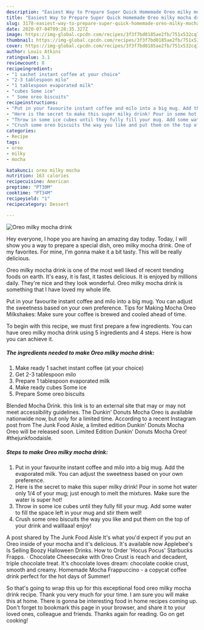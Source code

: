 ```yaml
---
description: "Easiest Way to Prepare Super Quick Homemade Oreo milky mocha drink"
title: "Easiest Way to Prepare Super Quick Homemade Oreo milky mocha drink"
slug: 3178-easiest-way-to-prepare-super-quick-homemade-oreo-milky-mocha-drink
date: 2020-07-04T09:28:35.327Z
image: https://img-global.cpcdn.com/recipes/3f3f7bd0185ae2fb/751x532cq70/oreo-milky-mocha-drink-recipe-main-photo.jpg
thumbnail: https://img-global.cpcdn.com/recipes/3f3f7bd0185ae2fb/751x532cq70/oreo-milky-mocha-drink-recipe-main-photo.jpg
cover: https://img-global.cpcdn.com/recipes/3f3f7bd0185ae2fb/751x532cq70/oreo-milky-mocha-drink-recipe-main-photo.jpg
author: Louis Atkins
ratingvalue: 3.1
reviewcount: 8
recipeingredient:
- "1 sachet instant coffee at your choice"
- "2-3 tablespoon milo"
- "1 tablespoon evaporated milk"
- "cubes Some ice"
- " Some oreo biscuits"
recipeinstructions:
- "Put in your favourite instant coffee and milo into a big mug. Add the evaporated milk. You can adjust the sweetness based on your own preference."
- "Here is the secret to make this super milky drink! Pour in some hot water only 1/4 of your mug; just enough to melt the mixtures. Make sure the water is super hot!"
- "Throw in some ice cubes until they fully fill your mug. Add some water to fill the space left in your mug and stir them well!"
- "Crush some oreo biscuits the way you like and put them on the top of your drink and walllaaa! enjoy!"
categories:
- Recipe
tags:
- oreo
- milky
- mocha

katakunci: oreo milky mocha 
nutrition: 163 calories
recipecuisine: American
preptime: "PT30M"
cooktime: "PT34M"
recipeyield: "1"
recipecategory: Dessert

---
```



![Oreo milky mocha drink](https://img-global.cpcdn.com/recipes/3f3f7bd0185ae2fb/751x532cq70/oreo-milky-mocha-drink-recipe-main-photo.jpg)

Hey everyone, I hope you are having an amazing day today. Today, I will show you a way to prepare a special dish, oreo milky mocha drink. One of my favorites. For mine, I'm gonna make it a bit tasty. This will be really delicious.

Oreo milky mocha drink is one of the most well liked of recent trending foods on earth. It's easy, it is fast, it tastes delicious. It is enjoyed by millions daily. They're nice and they look wonderful. Oreo milky mocha drink is something that I have loved my whole life.

Put in your favourite instant coffee and milo into a big mug. You can adjust the sweetness based on your own preference. Tips for Making Mocha Oreo Milkshakes: Make sure your coffee is brewed and cooled ahead of time.


To begin with this recipe, we must first prepare a few ingredients. You can have oreo milky mocha drink using 5 ingredients and 4 steps. Here is how you can achieve it.

<!--inarticleads1-->

##### The ingredients needed to make Oreo milky mocha drink:

1. Make ready 1 sachet instant coffee (at your choice)
1. Get 2-3 tablespoon milo
1. Prepare 1 tablespoon evaporated milk
1. Make ready cubes Some ice
1. Prepare  Some oreo biscuits


Blended Mocha Drink. this link is to an external site that may or may not meet accessibility guidelines. The Dunkin&#39; Donuts Mocha Oreo is available nationwide now, but only for a limited time. According to a recent Instagram post from The Junk Food Aisle, a limited edition Dunkin&#39; Donuts Mocha Oreo will be released soon. Limited Edition Dunkin&#39; Donuts Mocha Oreo! #thejunkfoodaisle. 

<!--inarticleads2-->

##### Steps to make Oreo milky mocha drink:

1. Put in your favourite instant coffee and milo into a big mug. Add the evaporated milk. You can adjust the sweetness based on your own preference.
1. Here is the secret to make this super milky drink! Pour in some hot water only 1/4 of your mug; just enough to melt the mixtures. Make sure the water is super hot!
1. Throw in some ice cubes until they fully fill your mug. Add some water to fill the space left in your mug and stir them well!
1. Crush some oreo biscuits the way you like and put them on the top of your drink and walllaaa! enjoy!


A post shared by The Junk Food Aisle It&#39;s what you&#39;d expect if you put an Oreo inside of your mocha and it&#39;s delicious. It&#39;s available now Applebee&#39;s Is Selling Boozy Halloween Drinks. How to Order &#39;Hocus Pocus&#39; Starbucks Frapps. · Chocolate Cheesecake with Oreo Crust is reach and decadent, triple chocolate treat. It&#39;s chocolate loves dream: chocolate cookie crust, smooth and creamy. Homemade Mocha Frappuccino - a copycat coffee drink perfect for the hot days of Summer! 

So that's going to wrap this up for this exceptional food oreo milky mocha drink recipe. Thank you very much for your time. I am sure you will make this at home. There is gonna be interesting food in home recipes coming up. Don't forget to bookmark this page in your browser, and share it to your loved ones, colleague and friends. Thanks again for reading. Go on get cooking!
